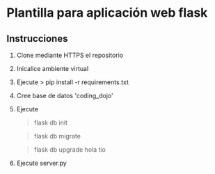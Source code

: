 # Plantilla para aplicación web flask

## Instrucciones

1. Clone mediante HTTPS el repositorio 
2. Inicalice ambiente virtual 
3. Ejecute > pip install -r requirements.txt
4. Cree base de datos 'coding_dojo'
5. Ejecute 
    > flask db init 

    > flask db migrate

    > flask db upgrade hola tio
    
6. Ejecute server.py
